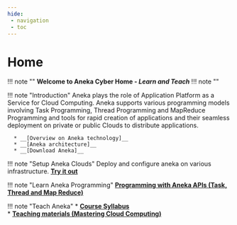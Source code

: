```yaml
---
hide:
 - navigation
 - toc
---
```


# Home
!!! note ""
**Welcome to Aneka Cyber Home - *Learn and Teach*** 
!!! note ""


!!! note "Introduction"
      Aneka plays the role of Application Platform as a Service for Cloud Computing. Aneka supports various programming models involving Task Programming, Thread Programming and MapReduce Programming and tools for rapid creation of applications and their seamless deployment on private or public Clouds to distribute applications.

      * __[Overview on Aneka technology]__ 
      * __[Aneka architecture]__ 
      * __[Download Aneka]__ 

!!! note "Setup Aneka Clouds"
    Deploy and configure aneka on various infrastructure.
    __[Try it out]__ 


!!! note "Learn Aneka Programming"
    __[Programming with Aneka APIs (Task, Thread and Map Reduce)]__


!!! note "Teach Aneka" 
    * __[Course Syllabus]__  
    * __[Teaching materials (Mastering Cloud Computing)]__ 



[Course Syllabus]: OtherTopics/coursesyllabus.md
[Try it Out]: Aneka%20Cloud%20Setup
[Overview on Aneka technology]: https://www.manjrasoft.com/products.html
[Aneka architecture]: https://www.manjrasoft.com/aneka_architecture.html
[Download Aneka]:https://www.manjrasoft.com/manjrasoft_downloads.html
[Teaching materials (Mastering Cloud Computing)]: http://buyya.com/MasteringClouds/
[Programming with Aneka APIs (Task, Thread and Map Reduce)]: Aneka%20Programming